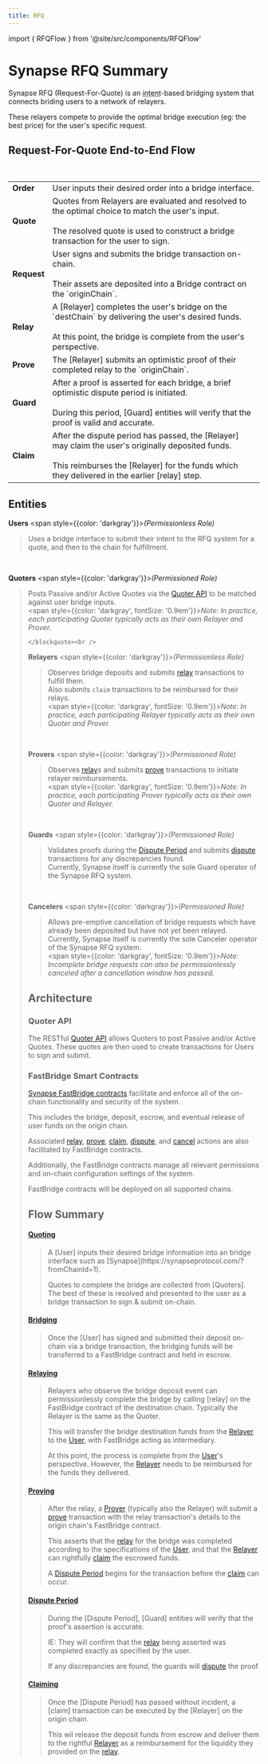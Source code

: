 ```yaml
---
title: RFQ
---
```


import { RFQFlow } from '@site/src/components/RFQFlow'

<!-- Reference Links -->
[relay]: https://vercel-rfq-docs.vercel.app/contracts/interfaces/IFastBridgeV2.sol/interface.IFastBridgeV2.html#relay
[prove]: https://vercel-rfq-docs.vercel.app/contracts/interfaces/IFastBridgeV2.sol/interface.IFastBridgeV2.html#prove
[dispute]: https://vercel-rfq-docs.vercel.app/contracts/interfaces/IFastBridge.sol/interface.IFastBridge.html#dispute
[claim]: https://vercel-rfq-docs.vercel.app/contracts/interfaces/IFastBridgeV2.sol/interface.IFastBridgeV2.html#claim
[cancel]: https://vercel-rfq-docs.vercel.app/contracts/interfaces/IFastBridgeV2.sol/interface.IFastBridgeV2.html#cancel
[proof]: https://vercel-rfq-docs.vercel.app/contracts/interfaces/IFastBridgeV2.sol/interface.IFastBridgeV2.html#bridgetxdetails
[BridgeRequested]: https://vercel-rfq-docs.vercel.app/contracts/interfaces/IFastBridge.sol/interface.IFastBridge.html#bridgerequested
[BridgeTransactionV2]: https://vercel-rfq-docs.vercel.app/contracts/interfaces/IFastBridgeV2.sol/interface.IFastBridgeV2.html#bridgetransactionv2
[BridgeRelayed]: https://vercel-rfq-docs.vercel.app/contracts/interfaces/IFastBridge.sol/interface.IFastBridge.html#bridgerelayed
[BridgeProofProvided]: https://vercel-rfq-docs.vercel.app/contracts/interfaces/IFastBridge.sol/interface.IFastBridge.html#bridgeproofprovided
[Cancel Delay]: https://vercel-rfq-docs.vercel.app/contracts/FastBridgeV2.sol/contract.FastBridgeV2.html#refund_delay

[Quoter API]: /docs/RFQ/Quoting/Quoter%20API/
[Dispute Period]: /docs/RFQ/Security/#dispute-period
[Quoting]: /docs/RFQ/Quoting
[Bridging]: /docs/RFQ/Bridging
[Relaying]: /docs/RFQ/Relaying
[Proving]: /docs/RFQ/Proving
[Claiming]: /docs/RFQ/Claiming
[Canceling]: /docs/RFQ/Canceling
[Security]: /docs/RFQ/Security

[User]: /docs/RFQ/#entities
[Quoter]: /docs/RFQ/#entities
[Prover]: /docs/RFQ/#entities
[Relayer]: /docs/RFQ/#entities
[Guard]: /docs/RFQ/#entities
[Canceler]: /docs/RFQ/#entities

# Synapse RFQ Summary

Synapse RFQ (Request-For-Quote) is an <abbr title="'Intent' refers to a user authorizing specific actions that they want to achieve, typically in very simple terms, such as a bridge or swap. Actual execution of the actions is then performed on the user's behalf by third parties known as solvers/relayers.">intent</abbr>-based bridging system that connects briding users to a network of relayers.

These relayers compete to provide the optimal bridge execution (eg: the best price) for the user's specific request.

<h2 style={{ textAlign: 'center' }}>Request-For-Quote End-to-End Flow</h2>
<figure>
    <RFQFlow />
</figure>
<br />
<div style={{ display: 'flex', justifyContent: 'center' }}>
  <table>
    <tbody>
      <tr>
        <td><strong>Order</strong></td>
        <td>User inputs their desired order into a bridge interface.</td>
      </tr>
      <tr>
        <td><strong>Quote</strong></td>
        <td>Quotes from Relayers are evaluated and resolved to the optimal choice to match the user's input.
        <br/><br/>The resolved quote is used to construct a bridge transaction for the user to sign.</td>
      </tr>
      <tr>
        <td><strong>Request</strong></td>
        <td>User signs and submits the bridge transaction on-chain.
        <br/><br/>Their assets are deposited into a Bridge contract on the `originChain`.</td>
      </tr>
      <tr>
        <td><strong>Relay</strong></td>
        <td>A [Relayer] completes the user's bridge on the `destChain` by delivering the user's desired funds.
        <br/><br/>At this point, the bridge is complete from the user's perspective.</td>
      </tr>
      <tr>
        <td><strong>Prove</strong></td>
        <td>The [Relayer] submits an optimistic proof of their completed relay to the `originChain`.</td>
      </tr>
      <tr>
        <td><strong>Guard</strong></td>
        <td>After a proof is asserted for each bridge, a brief optimistic dispute period is initiated.
        <br/><br/>During this period, [Guard] entities will verify that the proof is valid and accurate.</td>
      </tr>
      <tr>
        <td><strong>Claim</strong></td>
        <td>After the dispute period has passed, the [Relayer] may claim the user's originally deposited funds.
        <br/><br/>This reimburses the [Relayer] for the funds which they delivered in the earlier [relay] step.</td>
      </tr>
    </tbody>
  </table>
</div>

## Entities

<b>Users</b> <span style={{color: 'darkgray'}}><i>(Permissionless Role)</i></span>
    <blockquote>
        Uses a bridge interface to submit their intent to the RFQ system for a quote, and then to the chain for fulfillment.
    </blockquote><br/>

<b>Quoters</b> <span style={{color: 'darkgray'}}><i>(Permissioned Role)</i></span>
    <blockquote>
        Posts Passive and/or Active Quotes via the [Quoter API] to be matched against user bridge inputs.
        <div></div>
        <span style={{color: 'darkgray', fontSize: '0.9em'}}><i>Note: In practice, each participating Quoter typically acts as their own Relayer and Prover.</i></span>

    </blockquote><br />

<b>Relayers</b> <span style={{color: 'darkgray'}}><i>(Permissionless Role)</i></span>
    <blockquote>
        Observes bridge deposits and submits [relay] transactions to fulfill them.
        <div></div>
        Also submits `claim` transactions to be reimbursed for their relays.
        <div></div>
        <span style={{color: 'darkgray', fontSize: '0.9em'}}><i>Note: In practice, each participating Relayer typically acts as their own Quoter and Prover.</i></span>
    </blockquote><br />

<b>Provers</b> <span style={{color: 'darkgray'}}><i>(Permissioned Role)</i></span>
    <blockquote>
        Observes [relay]s and submits [prove] transactions to initiate relayer reimbursements.
       <div></div>
        <span style={{color: 'darkgray', fontSize: '0.9em'}}><i>Note: In practice, each participating Prover typically acts as their own Quoter and Relayer.</i></span>
    </blockquote><br />

<b>Guards</b> <span style={{color: 'darkgray'}}><i>(Permissioned Role)</i></span>
    <blockquote>
        Validates proofs during the [Dispute Period] and submits [dispute] transactions for any discrepancies found.
        <div></div>
        Currently, Synapse itself is currently the sole Guard operator of the Synapse RFQ system.
    </blockquote><br />

<b>Cancelers</b> <span style={{color: 'darkgray'}}><i>(Permissioned Role)</i></span>
    <blockquote>
        Allows pre-emptive cancellation of bridge requests which have already been deposited but have not yet been relayed.
        <div></div>
        Currently, Synapse itself is currently the sole Canceler operator of the Synapse RFQ system.
        <div></div>
        <span style={{color: 'darkgray', fontSize: '0.9em'}}><i>Note: Incomplete bridge requests can also be permissionlessly canceled after a cancellation window has passed.</i></span>
    </blockquote>



## Architecture

### Quoter API
The RESTful [Quoter API] allows Quoters to post Passive and/or Active Quotes.
These quotes are then used to create transactions for Users to sign and submit.

### FastBridge Smart Contracts
[Synapse FastBridge contracts](/docs/Contracts/RFQ) facilitate and enforce all of the on-chain functionality and security of the system.

This includes the bridge, deposit, escrow, and eventual release of user funds on the origin chain.

Associated [relay], [prove], [claim], [dispute], and [cancel] actions are also facilitated by FastBridge contracts.

Additionally, the FastBridge contracts manage all relevant permissions and on-chain configuration settings of the system.

FastBridge contracts will be deployed on all supported chains.


##  Flow Summary

#### [Quoting]
<blockquote>
A [User] inputs their desired bridge information into an bridge interface such as [Synapse](https://synapseprotocol.com/?fromChainId=1).

Quotes to complete the bridge are collected from [Quoters]. The best of these is resolved and presented to the user as a bridge transaction to sign & submit on-chain.
</blockquote>

#### [Bridging]
<blockquote>
Once the [User] has signed and submitted their deposit on-chain via a bridge transaction, the bridging funds will be transferred to a FastBridge contract and held in escrow.

</blockquote>

#### [Relaying]

<blockquote>
Relayers who observe the bridge deposit event can permissionlessly complete the bridge by calling [relay] on the FastBridge contract of the destination chain. Typically the Relayer is the same as the Quoter.

This will transfer the bridge destination funds from the [Relayer] to the [User], with FastBridge acting as intermediary.

At this point, the process is complete from the [User]'s perspective. However, the [Relayer] needs to be reimbursed for the funds they delivered.
</blockquote>

#### [Proving]

<blockquote>

After the relay, a [Prover] (typically also the Relayer) will submit a [prove] transaction with the relay transaction's details to the origin chain's FastBridge contract.

This asserts that the [relay] for the bridge was completed according to the specifications of the [User], and that the [Relayer] can rightfully [claim] the escrowed funds.

A [Dispute Period] begins for the transaction before the [claim] can occur.

</blockquote>

#### [Dispute Period]

<blockquote>
During the [Dispute Period], [Guard] entities will verify that the proof's assertion is accurate.

IE: They will confirm that the [relay] being asserted was completed exactly as specified by the user.

If any discrepancies are found, the guards will [dispute] the proof
</blockquote>

#### [Claiming]

<blockquote>
Once the [Dispute Period] has passed without incident, a [claim] transaction can be executed by the [Relayer] on the origin chain.

This wil release the deposit funds from escrow and deliver them to the rightful [Relayer] as a reimbursement for the liquidity they provided on the [relay].
</blockquote>
